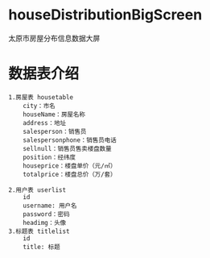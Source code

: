 # houseDistributionBigScreen
太原市房屋分布信息数据大屏



# 数据表介绍
```
1.房屋表 housetable
	city：市名
	houseName：房屋名称
	address：地址
	salesperson：销售员	
	salespersonphone：销售员电话
	sellnull：销售员售卖楼盘数量
	position：经纬度
	houseprice：楼盘单价（元/㎡）
	totalprice：楼盘总价（万/套）
	
2.用户表 userlist
    id
    username: 用户名
    password：密码
    headimg：头像
3.标题表 titlelist
    id
    title: 标题
```
